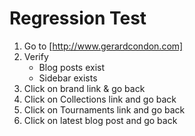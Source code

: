 # Regression Test

1. Go to [http://www.gerardcondon.com]
2. Verify
    * Blog posts exist
    * Sidebar exists
3. Click on brand link & go back
4. Click on Collections link and go back
5. Click on Tournaments link and go back
6. Click on latest blog post and go back